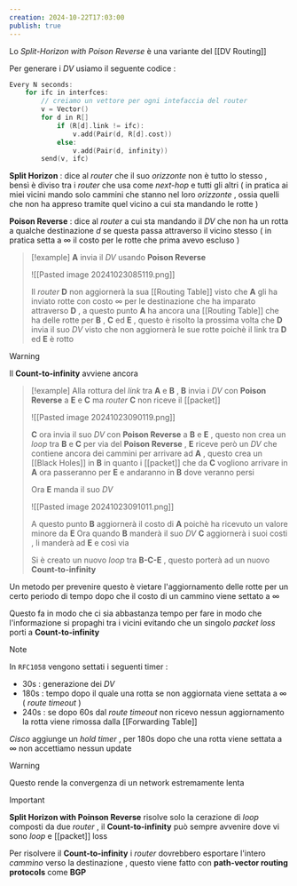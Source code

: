 ```yaml
---
creation: 2024-10-22T17:03:00
publish: true
---
```

Lo *Split-Horizon with Poison Reverse* è una variante del [[DV Routing]] 

Per generare i *DV* usiamo il seguente codice : 

```c
Every N seconds:
	for ifc in interfces:
		// creiamo un vettore per ogni intefaccia del router
		v = Vector()
		for d in R[]
			if (R[d].link != ifc):
				v.add(Pair(d, R[d].cost))
			else: 
				v.add(Pair(d, infinity))
		send(v, ifc)
```

**Split Horizon** : dice al *router* che il suo *orizzonte* non è tutto lo stesso , bensì è diviso tra i *router* che usa come *next-hop* e tutti gli altri ( in pratica ai miei vicini mando solo cammini che stanno nel loro *orizzonte* , ossia quelli che non ha appreso tramite quel vicino a cui sta mandando le rotte )

**Poison Reverse** : dice al *router* a cui sta mandando il *DV* che non ha un rotta a qualche destinazione $d$ se questa passa attraverso il vicino stesso ( in pratica setta a $\infty$ il costo per le rotte che prima avevo escluso )

>[!example] 
>**A** invia il *DV* usando **Poison Reverse**
>
>![[Pasted image 20241023085119.png]]
>
>Il *router* **D** non aggiornerà la sua [[Routing Table]] visto che **A** gli ha inviato rotte con costo $\infty$ per le destinazione che ha imparato attraverso **D** , a questo punto **A** ha ancora una [[Routing Table]] che ha delle rotte per **B** , **C** ed **E** , questo è risolto la prossima volta che **D** invia il suo *DV* visto che non aggiornerà le sue rotte poichè il link tra **D** ed **E** è rotto

>[!warning] 
>Il **Count-to-infinity** avviene ancora
>
>>[!example] 
>>Alla rottura del *link* tra **A** e **B** , **B** invia i *DV* con **Poison Reverse** a **E** e **C** ma *router* **C** non riceve il [[packet]]  
>>
>>![[Pasted image 20241023090119.png]]
>>
>>**C** ora invia il suo *DV* con **Poison Reverse** a **B** e **E** , questo non crea un *loop* tra **B** e **C** per via del **Poison Reverse** , **E** riceve però un *DV* che contiene ancora dei cammini per arrivare ad **A** , questo crea un [[Black Holes]] in **B** in quanto i [[packet]] che da **C** vogliono arrivare in **A** ora passeranno per **E** e andaranno in **B** dove veranno persi 
>>
>>Ora **E** manda il suo *DV*
>>
>>![[Pasted image 20241023091011.png]]
>>
>>A questo punto **B** aggiornerà il costo di **A** poichè ha ricevuto un valore minore da **E** 
>>Ora quando **B** manderà il suo *DV* **C** aggiornerà i suoi costi , li manderà ad **E** e così via 
>>
>>Si è creato un nuovo *loop* tra **B-C-E** , questo porterà ad un nuovo **Count-to-infinity**

Un metodo per prevenire questo è vietare l'aggiornamento delle rotte per un certo periodo di tempo dopo che il costo di un cammino viene settato a $\infty$ 

Questo fa in modo che ci sia abbastanza tempo per fare in modo che l'informazione si propaghi tra i vicini evitando che un singolo *packet loss* porti a **Count-to-infinity** 

>[!note] 
>In `RFC1058` vengono settati i seguenti timer :
>+ 30s : generazione dei *DV*
>+ 180s : tempo dopo il quale una rotta se non aggiornata viene settata a $\infty$  ( *route timeout* )
>+ 240s : se dopo 60s dal *route timeout* non ricevo nessun aggiornamento la rotta viene rimossa dalla [[Forwarding Table]]
>
>*Cisco* aggiunge un *hold timer* , per 180s dopo che una rotta viene settata a $\infty$ non accettiamo nessun update
>
>>[!warning] 
>>Questo rende la convergenza di un network estremamente lenta

>[!important] 
>**Split Horizon with Poinson Reverse** risolve solo la cerazione di *loop* composti da due *router* , il **Count-to-infinity** può sempre avvenire dove vi sono *loop* e [[packet]] loss
>
>Per risolvere il **Count-to-infinity** i *router* dovrebbero esportare l'intero *cammino* verso la destinazione , questo viene fatto con **path-vector routing protocols** come **BGP** 


